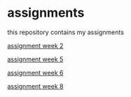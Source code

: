 # assignments
this repository contains my assignments

[assignment week 2](https://github.com/lukaknoops/assignments/blob/master/Assignment_week_2%20(3).ipynb)

[assignment week 5](https://github.com/lukaknoops/assignments/blob/master/Assignment_week_5%2B%25281%2529.ipynb)

[assignment week 6](https://github.com/lukaknoops/assignments/blob/master/assignment4%2B%25281%2529.ipynb)

[assignment week 8](https://github.com/lukaknoops/assignments/blob/master/assignment5%2B%25281%2529.ipynb)

